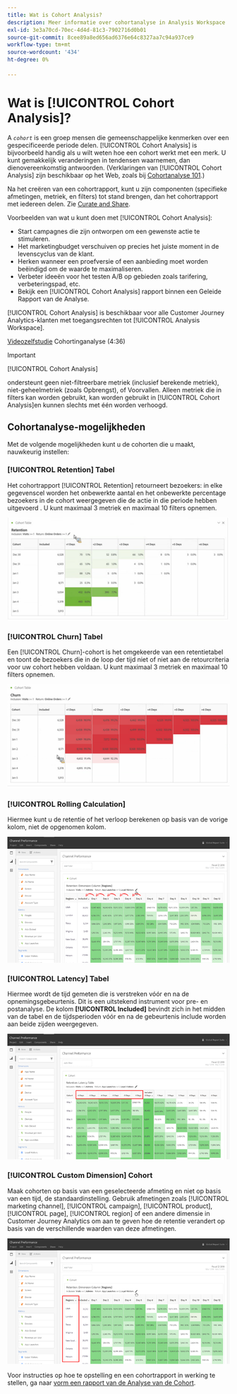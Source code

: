 ```yaml
---
title: Wat is Cohort Analysis?
description: Meer informatie over cohortanalyse in Analysis Workspace
exl-id: 3e3a70cd-70ec-4d4d-81c3-7902716d0b01
source-git-commit: 8cee89a8ed656ad6376e64c8327aa7c94a937ce9
workflow-type: tm+mt
source-wordcount: '434'
ht-degree: 0%

---
```


# Wat is [!UICONTROL Cohort Analysis]?

A *`cohort`* is een groep mensen die gemeenschappelijke kenmerken over een gespecificeerde periode delen. [!UICONTROL Cohort Analysis] is bijvoorbeeld handig als u wilt weten hoe een cohort werkt met een merk. U kunt gemakkelijk veranderingen in tendensen waarnemen, dan dienovereenkomstig antwoorden. (Verklaringen van [!UICONTROL Cohort Analysis] zijn beschikbaar op het Web, zoals bij [Cohortanalyse 101](https://en.wikipedia.org/wiki/Cohort_analysis).)

Na het creëren van een cohortrapport, kunt u zijn componenten (specifieke afmetingen, metriek, en filters) tot stand brengen, dan het cohortrapport met iedereen delen. Zie [Curate and Share](/help/analysis-workspace/curate-share/curate.md).

Voorbeelden van wat u kunt doen met [!UICONTROL Cohort Analysis]:

* Start campagnes die zijn ontworpen om een gewenste actie te stimuleren.
* Het marketingbudget verschuiven op precies het juiste moment in de levenscyclus van de klant.
* Herken wanneer een proefversie of een aanbieding moet worden beëindigd om de waarde te maximaliseren.
* Verbeter ideeën voor het testen A/B op gebieden zoals tarifering, verbeteringspad, etc.
* Bekijk een [!UICONTROL Cohort Analysis] rapport binnen een Geleide Rapport van de Analyse.

[!UICONTROL Cohort Analysis] is beschikbaar voor alle Customer Journey Analytics-klanten met toegangsrechten tot  [!UICONTROL Analysis Workspace].

[Videozelfstudie](https://experienceleague.adobe.com/docs/analytics-learn/tutorials/analysis-workspace/cohort-analysis/cohort-analysis-workspace.html)  Cohortinganalyse (4:36)

>[!IMPORTANT]
>
>[!UICONTROL Cohort Analysis]
>
>ondersteunt geen niet-filtreerbare metriek (inclusief berekende metriek), niet-geheelmetriek (zoals Opbrengst), of Voorvallen. Alleen metriek die in filters kan worden gebruikt, kan worden gebruikt in
>[!UICONTROL Cohort Analysis]en kunnen slechts met één worden verhoogd.

## Cohortanalyse-mogelijkheden

Met de volgende mogelijkheden kunt u de cohorten die u maakt, nauwkeurig instellen:

### [!UICONTROL Retention] Tabel

Het cohortrapport [!UICONTROL Retention] retourneert bezoekers: in elke gegevenscel worden het onbewerkte aantal en het onbewerkte percentage bezoekers in de cohort weergegeven die de actie in die periode hebben uitgevoerd . U kunt maximaal 3 metriek en maximaal 10 filters opnemen.

![](assets/retention-report.png)

### [!UICONTROL Churn] Tabel

Een [!UICONTROL Churn]-cohort is het omgekeerde van een retentietabel en toont de bezoekers die in de loop der tijd niet of niet aan de retourcriteria voor uw cohort hebben voldaan. U kunt maximaal 3 metriek en maximaal 10 filters opnemen.

![](assets/churn-report.png)

### [!UICONTROL Rolling Calculation]

Hiermee kunt u de retentie of het verloop berekenen op basis van de vorige kolom, niet de opgenomen kolom.

![](assets/cohort-rolling-calculation.png)

### [!UICONTROL Latency] Tabel

Hiermee wordt de tijd gemeten die is verstreken vóór en na de opnemingsgebeurtenis. Dit is een uitstekend instrument voor pre- en postanalyse. De kolom **[!UICONTROL Included]** bevindt zich in het midden van de tabel en de tijdsperioden vóór en na de gebeurtenis include worden aan beide zijden weergegeven.

![](assets/cohort-latency.png)

### [!UICONTROL Custom Dimension] Cohort

Maak cohorten op basis van een geselecteerde afmeting en niet op basis van een tijd, de standaardinstelling. Gebruik afmetingen zoals [!UICONTROL marketing channel], [!UICONTROL campaign], [!UICONTROL product], [!UICONTROL page], [!UICONTROL region] of een andere dimensie in Customer Journey Analytics om aan te geven hoe de retentie verandert op basis van de verschillende waarden van deze afmetingen.

![](assets/cohort-customizable-cohort-row.png)

Voor instructies op hoe te opstelling en een cohortrapport in werking te stellen, ga naar [vorm een rapport van de Analyse van de Cohort](/help/analysis-workspace/visualizations/cohort-table/t-cohort.md).
